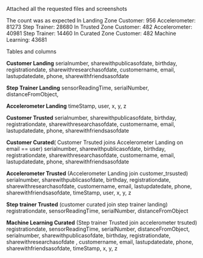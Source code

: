Attached all the requested files and screenshots

The count was as expected 
In Landing Zone
  Customer: 956
  Accelerometer: 81273
  Step Trainer: 28680
In Trusted Zone
  Customer: 482
  Accelerometer: 40981
  Step Trainer: 14460
In Curated Zone
  Customer: 482
  Machine Learning: 43681

  Tables and columns 

**Customer Landing**
serialnumber,
sharewithpublicasofdate,
birthday,
registrationdate,
sharewithresearchasofdate,
customername,
email,
lastupdatedate,
phone,
sharewithfriendsasofdate

**Step Trainer Landing**
sensorReadingTime,
serialNumber,
distanceFromObject,

**Accelerometer Landing**
timeStamp,
user,
x,
y,
z

**Customer Trusted**
serialnumber,
sharewithpublicasofdate,
birthday,
registrationdate,
sharewithresearchasofdate,
customername,
email,
lastupdatedate,
phone,
sharewithfriendsasofdate

**Customer Curated**( Customer Trsuted joins Accelerometer Landing on email == user)
serialnumber,
sharewithpublicasofdate,
birthday,
registrationdate,
sharewithresearchasofdate,
customername,
email,
lastupdatedate,
phone,
sharewithfriendsasofdate

**Accelerometer Trusted** (Accelerometer Landing join customer_trsusted)
serialnumber,
sharewithpublicasofdate,
birthday,
registrationdate,
sharewithresearchasofdate, 
customername,
email,
lastupdatedate,
phone,
sharewithfriendsasofdate,
timeStamp,
user,
x,
y,
z

**Step trainer Trusted** (customer curated join step trainer landing)
registrationdate,
sensorReadingTime,
serialNumber,
distanceFromObject

**Machine Learning Curated** (Step trainer Trusted join accelerometer trsuted)
registrationdate,
sensorReadingTime,
serialNumber,
distanceFromObject,
serialnumber,
sharewithpublicasofdate,
birthday,
registrationdate,
sharewithresearchasofdate ,
customername,
email,
lastupdatedate,
phone,
sharewithfriendsasofdate,
timeStamp,
x,
y,
z
